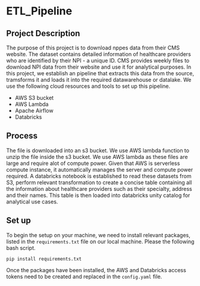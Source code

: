 # ETL_Pipeline

## Project Description

The purpose of this project is to download nppes data from their CMS website. The dataset contains detailed information of healthcare providers who are identified by their NPI - a unique ID. CMS provides weekly files to download NPI data from their website and use it for analytical purposes. In this project, we establish an pipeline that extracts this data from the source, tramsforms it and loads it into the required datawarehouse or datalake. We use the following cloud resources and tools to set up this pipeline. 

- AWS S3 bucket
- AWS Lambda
- Apache Airflow
- Databricks
  
## Process

The file is downloaded into an s3 bucket. We use AWS lambda function to unzip the file inside the s3 bucket. We use AWS lambda as these files are large and require alot of compute power. Given that AWS is serverless compute instance, it automatically manages the server and compute power required. A databricks notebook is established to read these datasets from S3, perform relevant transformation to create a concise table containing all the information about healthcare providers such as their specialty, address and their names. This table is then loaded into databricks unity catalog for analytical use cases. 


## Set up 

To begin the setup on your machine, we need to install relevant packages, listed in the `requirements.txt` file on our local machine. Please the following bash script. 

```pip install requirements.txt```

Once the packages have been installed, the AWS and Databricks access tokens need to be created and replaced in the `config.yaml` file.
